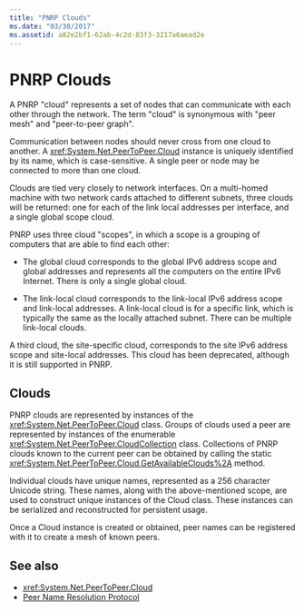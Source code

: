 ```yaml
---
title: "PNRP Clouds"
ms.date: "03/30/2017"
ms.assetid: a82e2bf1-62ab-4c2d-83f3-3217a6aead2e
---
```

# PNRP Clouds

A PNRP "cloud" represents a set of nodes that can communicate with each other through the network. The term "cloud" is synonymous with "peer mesh" and "peer-to-peer graph".  
  
 Communication between nodes should never cross from one cloud to another. A <xref:System.Net.PeerToPeer.Cloud> instance is uniquely identified by its name, which is case-sensitive. A single peer or node may be connected to more than one cloud.  
  
 Clouds are tied very closely to network interfaces.  On a multi-homed machine with two network cards attached to different subnets, three clouds will be returned: one for each of the link local addresses per interface, and a single global scope cloud.  
  
 PNRP uses three cloud "scopes", in which a scope is a grouping of computers that are able to find each other:  
  
- The global cloud corresponds to the global IPv6 address scope and global addresses and represents all the computers on the entire IPv6 Internet. There is only a single global cloud.  
  
- The link-local cloud corresponds to the link-local IPv6 address scope and link-local addresses. A link-local cloud is for a specific link, which is typically the same as the locally attached subnet. There can be multiple link-local clouds.  
  
 A third cloud, the site-specific cloud, corresponds to the site IPv6 address scope and site-local addresses. This cloud has been deprecated, although it is still supported in PNRP.  
  
## Clouds  

 PNRP clouds are represented by instances of the <xref:System.Net.PeerToPeer.Cloud> class. Groups of clouds used a peer are represented by instances of the enumerable <xref:System.Net.PeerToPeer.CloudCollection> class. Collections of PNRP clouds known to the current peer can be obtained by calling the static <xref:System.Net.PeerToPeer.Cloud.GetAvailableClouds%2A> method.  
  
 Individual clouds have unique names, represented as a 256 character Unicode string. These names, along with the above-mentioned scope, are used to construct unique instances of the Cloud class. These instances can be serialized and reconstructed for persistent usage.  
  
 Once a Cloud instance is created or obtained, peer names can be registered with it to create a mesh of known peers.  
  
## See also

- <xref:System.Net.PeerToPeer.Cloud>
- [Peer Name Resolution Protocol](peer-name-resolution-protocol.md)
